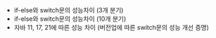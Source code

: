 
- if-else와 switch문의 성능차이 (3개 분기)
- if-else와 switch문의 성능차이 (10개 분기)
- 자바 11, 17, 21에 따른 성능 차이 (버전업에 따른 switch문의 성능 개선 증명)
